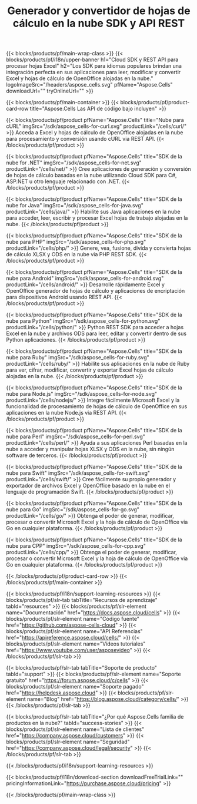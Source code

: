﻿---
title:  Generador y convertidor de hojas de cálculo en la nube SDK y API REST
description:  Los SDK para idiomas populares brindan una integración perfecta en sus aplicaciones para leer, modificar y convertir Excel y hojas de cálculo de OpenOffice alojadas en la nube
weight: 10
url: /sv/family
---
{{< blocks/products/pf/main-wrap-class >}}
{{< blocks/products/pf/i18n/upper-banner h1="Cloud SDK y REST API para procesar hojas Excel" h2="Los SDK para idiomas populares brindan una integración perfecta en sus aplicaciones para leer, modificar y convertir Excel y hojas de cálculo de OpenOffice alojadas en la nube." logoImageSrc="/headers/aspose_cells.svg" pfName="Aspose.Cells" downloadUrl="" tryOnlineUrl="" >}}

{{< blocks/products/pf/main-container >}}
{{< blocks/products/pf/product-card-row title="Aspose.Cells Las API de código bajo incluyen" >}}

{{< blocks/products/pf/product pfName="Aspose.Cells" title="Nube para cURL" imgSrc="/sdk/aspose_cells-for-curl.svg" productLink="/cells/curl/" >}}
Acceda a Excel y hojas de cálculo de OpenOffice alojadas en la nube para procesamiento y conversión usando cURL via REST API.
{{< /blocks/products/pf/product >}}

{{< blocks/products/pf/product pfName="Aspose.Cells" title="SDK de la nube for .NET" imgSrc="/sdk/aspose_cells-for-net.svg" productLink="/cells/net/" >}}
Cree aplicaciones de generación y conversión de hojas de cálculo basadas en la nube utilizando Cloud SDK para C#, ASP.NET u otro lenguaje relacionado con .NET.
{{< /blocks/products/pf/product >}}

{{< blocks/products/pf/product pfName="Aspose.Cells" title="SDK de la nube for Java" imgSrc="/sdk/aspose_cells-for-java.svg" productLink="/cells/java/" >}}
Habilite sus Java aplicaciones en la nube para acceder, leer, escribir y procesar Excel hojas de trabajo alojadas en la nube.
{{< /blocks/products/pf/product >}}

{{< blocks/products/pf/product pfName="Aspose.Cells" title="SDK de la nube para PHP" imgSrc="/sdk/aspose_cells-for-php.svg" productLink="/cells/php/" >}}
Genere, vea, fusione, divida y convierta hojas de cálculo XLSX y ODS en la nube via PHP REST SDK.
{{< /blocks/products/pf/product >}}

{{< blocks/products/pf/product pfName="Aspose.Cells" title="SDK de la nube para Android" imgSrc="/sdk/aspose_cells-for-android.svg" productLink="/cells/android/" >}}
Desarrolle rápidamente Excel y OpenOffice generador de hojas de cálculo y aplicaciones de encriptación para dispositivos Android usando REST API.
{{< /blocks/products/pf/product >}}

{{< blocks/products/pf/product pfName="Aspose.Cells" title="SDK de la nube para Python" imgSrc="/sdk/aspose_cells-for-python.svg" productLink="/cells/python/" >}}
Python REST SDK para acceder a hojas Excel en la nube y archivos ODS para leer, editar y convertir dentro de sus Python aplicaciones.
{{< /blocks/products/pf/product >}}

{{< blocks/products/pf/product pfName="Aspose.Cells" title="SDK de la nube para Ruby" imgSrc="/sdk/aspose_cells-for-ruby.svg" productLink="/cells/ruby/" >}}
Habilite sus aplicaciones en la nube de Ruby para ver, cifrar, modificar, convertir y exportar Excel hojas de cálculo alojadas en la nube.
{{< /blocks/products/pf/product >}}

{{< blocks/products/pf/product pfName="Aspose.Cells" title="SDK de la nube para Node.js" imgSrc="/sdk/aspose_cells-for-node.svg" productLink="/cells/nodejs/" >}}
Integre fácilmente Microsoft Excel y la funcionalidad de procesamiento de hojas de cálculo de OpenOffice en sus aplicaciones en la nube Node.js via REST API.
{{< /blocks/products/pf/product >}}

{{< blocks/products/pf/product pfName="Aspose.Cells" title="SDK de la nube para Perl" imgSrc="/sdk/aspose_cells-for-perl.svg" productLink="/cells/perl/" >}}
Ayuda a sus aplicaciones Perl basadas en la nube a acceder y manipular hojas XLSX y ODS en la nube, sin ningún software de terceros.
{{< /blocks/products/pf/product >}}

{{< blocks/products/pf/product pfName="Aspose.Cells" title="SDK de la nube para Swift" imgSrc="/sdk/aspose_cells-for-swift.svg" productLink="/cells/swift/" >}}
Cree fácilmente su propio generador y exportador de archivos Excel y OpenOffice basado en la nube en el lenguaje de programación Swift.
{{< /blocks/products/pf/product >}}

{{< blocks/products/pf/product pfName="Aspose.Cells" title="SDK de la nube para Go" imgSrc="/sdk/aspose_cells-for-go.svg" productLink="/cells/go/" >}}
Obtenga el poder de generar, modificar, procesar o convertir Microsoft Excel y la hoja de cálculo de OpenOffice via Go en cualquier plataforma.
{{< /blocks/products/pf/product >}}

{{< blocks/products/pf/product pfName="Aspose.Cells" title="SDK de la nube para CPP" imgSrc="/sdk/aspose_cells-for-cpp.svg" productLink="/cells/cpp/" >}}
Obtenga el poder de generar, modificar, procesar o convertir Microsoft Excel y la hoja de cálculo de OpenOffice via Go en cualquier plataforma.
{{< /blocks/products/pf/product >}}

{{< /blocks/products/pf/product-card-row >}}
{{< /blocks/products/pf/main-container >}}

{{< blocks/products/pf/i18n/support-learning-resources >}}
{{< blocks/products/pf/slr-tab tabTitle="Recursos de aprendizaje" tabId="resources" >}}
{{< blocks/products/pf/slr-element name="Documentación" href="https://docs.aspose.cloud/cells" >}}
{{< blocks/products/pf/slr-element name="Código fuente" href="https://github.com/aspose-cells-cloud" >}}
{{< blocks/products/pf/slr-element name="API Referencias" href="https://apireference.aspose.cloud/cells/" >}}
{{< blocks/products/pf/slr-element name="Vídeos tutoriales" href="https://www.youtube.com/user/asposevideo" >}}
{{< /blocks/products/pf/slr-tab >}}

{{< blocks/products/pf/slr-tab tabTitle="Soporte de producto" tabId="support" >}}
{{< blocks/products/pf/slr-element name="Soporte gratuito" href="https://forum.aspose.cloud/c/cells" >}}
{{< blocks/products/pf/slr-element name="Soporte pagado" href="https://helpdesk.aspose.cloud" >}}
{{< blocks/products/pf/slr-element name="Blog" href="https://blog.aspose.cloud/category/cells/" >}}
{{< /blocks/products/pf/slr-tab >}}

{{< blocks/products/pf/slr-tab tabTitle="¿Por qué Aspose.Cells familia de productos en la nube?" tabId="success-stories" >}}
{{< blocks/products/pf/slr-element name="Lista de clientes" href="https://company.aspose.cloud/customers" >}}
{{< blocks/products/pf/slr-element name="Seguridad" href="https://company.aspose.cloud/legal/security" >}}
{{< /blocks/products/pf/slr-tab >}}

{{< /blocks/products/pf/i18n/support-learning-resources >}}

{{< blocks/products/pf/i18n/download-section downloadFreeTrialLink="" pricingInformationLink="https://purchase.aspose.cloud/pricing" >}}

{{< /blocks/products/pf/main-wrap-class >}}
